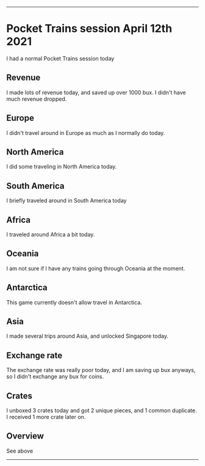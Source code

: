 
***

# Pocket Trains session April 12th 2021

I had a normal Pocket Trains session today

## Revenue

I made lots of revenue today, and saved up over 1000 bux. I didn't have much revenue dropped.

## Europe

I didn't travel around in Europe as much as I normally do today.

## North America

I did some traveling in North America today.

## South America

I briefly traveled around in South America today

## Africa

I traveled around Africa a bit today.

## Oceania

I am not sure if I have any trains going through Oceania at the moment.

## Antarctica

This game currently doesn't allow travel in Antarctica.

## Asia

I made several trips around Asia, and unlocked Singapore today.

## Exchange rate

The exchange rate was really poor today, and I am saving up bux anyways, so I didn't exchange any bux for coins.

## Crates

I unboxed 3 crates today and got 2 unique pieces, and 1 common duplicate. I received 1 more crate later on.

## Overview

See above

***


